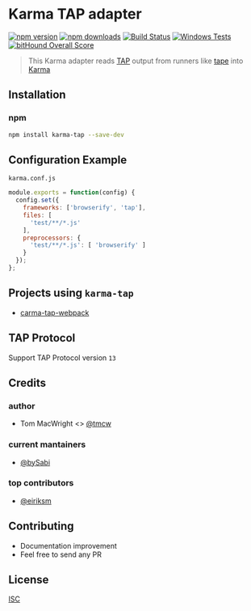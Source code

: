 # Karma TAP adapter

[![npm version](https://badge.fury.io/js/karma-tap.svg)](https://badge.fury.io/js/karma-tap)
[![npm downloads](https://img.shields.io/npm/dm/karma-tap.svg?style=flat-square)](https://www.npmjs.com/package/karma-tap)
[![Build Status](https://travis-ci.org/bySabi/karma-tap.svg?branch=master)](https://travis-ci.org/bySabi/karma-tap)
[![Windows Tests](https://img.shields.io/appveyor/ci/bySabi/karma-tap/master.svg?label=Windows%20Tests)](https://ci.appveyor.com/project/bySabi/karma-tap)
[![bitHound Overall Score](https://www.bithound.io/github/bySabi/karma-tap/badges/score.svg)](https://www.bithound.io/github/bySabi/karma-tap)

> This Karma adapter reads [TAP](http://testanything.org/) output from runners like
[tape](https://github.com/substack/tape) into [Karma](http://karma-runner.github.io/1.0/index.html)

## Installation

### npm
```bash
npm install karma-tap --save-dev
```

## Configuration Example
`karma.conf.js`
```js
module.exports = function(config) {
  config.set({
    frameworks: ['browserify', 'tap'],
    files: [
      'test/**/*.js'
    ],
    preprocessors: {
      'test/**/*.js': [ 'browserify' ]
    }
  });
};
```

## Projects using `karma-tap`
* [carma-tap-webpack](https://github.com/bySabi/carma-tap-webpack)

## TAP Protocol
Support TAP Protocol version `13`

## Credits

### author
* Tom MacWright <> [@tmcw](https://github.com/tmcw)

### current mantainers
* [@bySabi](https://github.com/bySabi)

### top contributors
* [@eiriksm](https://github.com/eiriksm)

## Contributing

* Documentation improvement
* Feel free to send any PR

## License

[ISC][isc-license]

[isc-license]:./LICENSE
